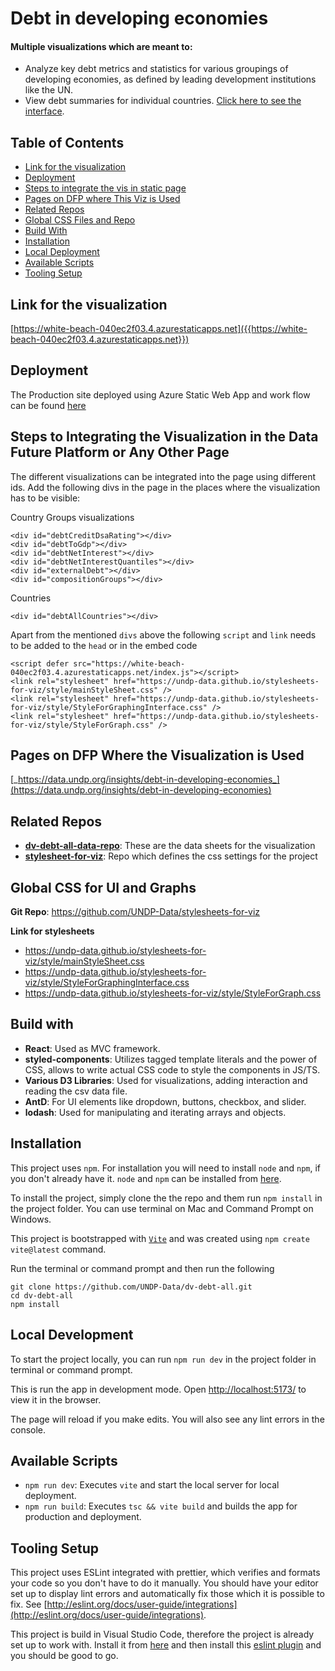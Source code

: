 # Debt in developing economies
#### Multiple visualizations which are meant to:
* Analyze key debt metrics and statistics for various groupings of developing economies, as defined by leading development institutions like the UN.
* View debt summaries for individual countries.
[Click here to see the interface]({{https://white-beach-040ec2f03.4.azurestaticapps.net}}).

## Table of Contents
* [Link for the visualization](#section-01)
* [Deployment](#deployment)
* [Steps to integrate the vis in static page](#section-02)
* [Pages on DFP where This Viz is Used](#section-03)
* [Related Repos](#section-04)
* [Global CSS Files and Repo](#section-05)
* [Build With](#section-06)
* [Installation](#section-07)
* [Local Deployment](#section-08)
* [Available Scripts](#section-09)
* [Tooling Setup](#section-10)

## Link for the visualization<a name="section-01"></a>
[https://white-beach-040ec2f03.4.azurestaticapps.net]({{https://white-beach-040ec2f03.4.azurestaticapps.net}})

## Deployment<a name="deployment"></a>
The Production site deployed using Azure Static Web App and work flow can be found [here]({{https://github.com/UNDP-Data/dv-debt-all}})

## Steps to Integrating the Visualization in the Data Future Platform or Any Other Page<a name="section-02"></a>
The different visualizations can be integrated into the page using different ids.
Add the following divs in the page in the places where the visualization has to be visible:

Country Groups visualizations
```
<div id="debtCreditDsaRating"></div>
<div id="debtToGdp"></div>
<div id="debtNetInterest"></div>
<div id="debtNetInterestQuantiles"></div>
<div id="externalDebt"></div>
<div id="compositionGroups"></div>
```
Countries
```
<div id="debtAllCountries"></div>
```

Apart from the mentioned `divs` above the following `script` and `link` needs to be added to the `head` or in the embed code
```
<script defer src="https://white-beach-040ec2f03.4.azurestaticapps.net/index.js"></script>
<link rel="stylesheet" href="https://undp-data.github.io/stylesheets-for-viz/style/mainStyleSheet.css" />
<link rel="stylesheet" href="https://undp-data.github.io/stylesheets-for-viz/style/StyleForGraphingInterface.css" />
<link rel="stylesheet" href="https://undp-data.github.io/stylesheets-for-viz/style/StyleForGraph.css" />
```

## Pages on DFP Where the Visualization is Used<a name="section-03" src=""></a>
[_https://data.undp.org/insights/debt-in-developing-economies_](https://data.undp.org/insights/debt-in-developing-economies)

## Related Repos<a name="section-04"></a>
* [__dv-debt-all-data-repo__](https://github.com/UNDP-Data/dv-debt-all-data-repo): These are the data sheets for the visualization
* [__stylesheet-for-viz__](https://github.com/UNDP-Data/stylesheets-for-viz): Repo which defines the css settings for the project

## Global CSS for UI and Graphs<a name="section-05"></a>
__Git Repo__: https://github.com/UNDP-Data/stylesheets-for-viz

__Link for stylesheets__
* https://undp-data.github.io/stylesheets-for-viz/style/mainStyleSheet.css
* https://undp-data.github.io/stylesheets-for-viz/style/StyleForGraphingInterface.css
* https://undp-data.github.io/stylesheets-for-viz/style/StyleForGraph.css

## Build with<a name="section-06"></a>
* __React__: Used as MVC framework.
* __styled-components__: Utilizes tagged template literals and the power of CSS, allows to write actual CSS code to style the components in JS/TS.
* __Various D3 Libraries__: Used for visualizations, adding interaction and reading the csv data file.
* __AntD__: For UI elements like dropdown, buttons, checkbox, and slider.
* __lodash__: Used for manipulating and iterating arrays and objects.

## Installation<a name="section-07"></a>
This project uses `npm`. For installation you will need to install `node` and `npm`, if you don't already have it. `node` and `npm` can be installed from [here](https://nodejs.org/en/download/).

To install the project, simply clone the the repo and them run `npm install` in the project folder. You can use terminal on Mac and Command Prompt on Windows.

This project is bootstrapped with [`Vite`](https://vitejs.dev/) and was created using `npm create vite@latest` command.

Run the terminal or command prompt and then run the following

```
git clone https://github.com/UNDP-Data/dv-debt-all.git
cd dv-debt-all
npm install
```

## Local Development<a name="section-08"></a>
To start the project locally, you can run `npm run dev` in the project folder in terminal or command prompt.

This is run the app in development mode. Open [http://localhost:5173/](http://localhost:5173/) to view it in the browser.

The page will reload if you make edits. You will also see any lint errors in the console.

## Available Scripts<a name="section-09"></a>
* `npm run dev`: Executes `vite` and start the local server for local deployment.
* `npm run build`: Executes `tsc && vite build` and builds the app for production and deployment.

## Tooling Setup<a name="section-10"></a>
This project uses ESLint integrated with prettier, which verifies and formats your code so you don't have to do it manually. You should have your editor set up to display lint errors and automatically fix those which it is possible to fix. See [http://eslint.org/docs/user-guide/integrations](http://eslint.org/docs/user-guide/integrations).

This project is build in Visual Studio Code, therefore the project is already set up to work with. Install it from [here](https://code.visualstudio.com/) and then install this [eslint plugin](https://marketplace.visualstudio.com/items?itemName=dbaeumer.vscode-eslint) and you should be good to go.
